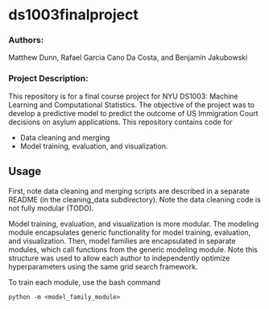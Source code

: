 # ds1003finalproject
### Authors:
Matthew Dunn, Rafael Garcia Cano Da Costa, and Benjamin Jakubowski
### Project Description:
This repository is for a final course project for NYU DS1003: Machine Learning and Computational Statistics. The objective of the project was to develop a predictive model to predict the outcome of US Immigration Court decisions on asylum applications. This repository contains code for
- Data cleaning and merging
- Model training, evaluation, and visualization.

## Usage
First, note data cleaning and merging scripts are described in a separate README (in the cleaning_data subdirectory). Note the data cleaning code is not fully modular (TODO).

Model training, evaluation, and visualization is more modular. The modeling module encapsulates generic functionality for model training, evaluation, and visualization. Then, model families are encapsulated in separate modules, which call functions from the generic modeling module. Note this structure was used to allow each author to independently optimize hyperparameters using the same grid search framework.

To train each module, use the bash command

```
python -m <model_family_module>
```


